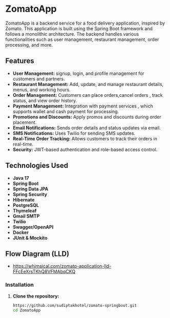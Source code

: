 # ZomatoApp

ZomatoApp is a backend service for a food delivery application, inspired by Zomato. This application is built using the Spring Boot framework and follows a monolithic architecture. The backend handles various functionalities such as user management, restaurant management, order processing, and more.

## Features

- **User Management:** signup, login, and profile management for customers and partners.
- **Restaurant Management:** Add, update, and manage restaurant details, menus, and working hours.
- **Order Management:** Customers can place orders,cancel orders , track status, and view order history.
- **Payment Management:** Integration with payment services , which supports wallet and cash payment for processing.
- **Promotions and Discounts:** Apply promos and discounts during order placement.
- **Email Notifications:** Sends order details and status updates via email.
- **SMS Notifications:** Uses Twilio for sending SMS updates.
- **Real-Time Order Tracking:** Allows customers to track their orders in real-time.
- **Security:** JWT-based authentication and role-based access control.

## Technologies Used

- **Java 17**
- **Spring Boot**
- **Spring Data JPA**
- **Spring Security**
- **Hibernate**
- **PostgreSQL**
- **Thymeleaf**
- **Gmail SMTP**
- **Twilio**
- **Swagger/OpenAPI**
- **Docker**
- **JUnit & Mockito**

## Flow Diagram (LLD)
- https://whimsical.com/zomato-application-lld-FFcEeXrsTKhQ8VFMAbqCKQ

### Installation

1. **Clone the repository:**

   ```bash
   https://github.com/sudiptakhotel/zomato-springboot.git
   cd ZomatoApp
